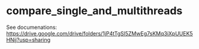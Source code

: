 # compare_single_and_multithreads

See documenations: https://drive.google.com/drive/folders/1jP4tTgSl5ZMwEg7sKMq3iXpUUEK5HNij?usp=sharing

